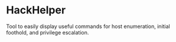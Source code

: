 # HackHelper
Tool to easily display useful commands for host enumeration, initial foothold, and privilege escalation.
